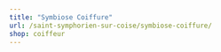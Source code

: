 ```yaml
---
title: "Symbiose Coiffure"
url: /saint-symphorien-sur-coise/symbiose-coiffure/
shop: coiffeur
---
```

